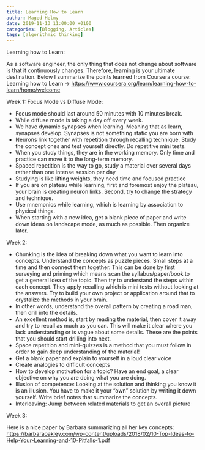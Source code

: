 ```yaml
---
title: Learning How to Learn
author: Maged Helmy
date: 2019-11-13 11:00:00 +0100
categories: [Blogging, Articles]
tags: [algorithmic thinking]
---
```


Learning how to Learn:

As a software engineer, the only thing that does not change about software is that it continuously changes. Therefore, learning is your ultimate destination. Below I summarize the points learned from Coursera course: Learning how to Learn -> https://www.coursera.org/learn/learning-how-to-learn/home/welcome

Week 1:
Focus Mode vs Diffuse Mode:
-	Focus mode should last around 50 minutes with 10 minutes break.
-	While diffuse mode is taking a day off every week.
-	We have dynamic synapses when learning. Meaning that as learn, synapses develop. Synapses is not something static you are born with
-	Neurons link together with repetition through recalling technique. Study the concept ones and test yourself directly. Do repetitive mini tests.
-	When you study things, they are in the working memory. Only time and practice can move it to the long-term memory.
-	Spaced repetition is the way to go, study a material over several days rather than one intense session per day
-	Studying is like lifting weights, they need time and focused practice
-	If you are on plateau while learning, first and foremost enjoy the plateau, your brain is creating neuron links. Second, try to change the strategy and technique.
-	Use mnemonics while learning, which is learning by association to physical things.
-	When starting with a new idea, get a blank piece of paper and write down ideas on landscape mode, as much as possible. Then organize later.

Week 2:
-	Chunking is the idea of breaking down what you want to learn into concepts. Understand the concepts as puzzle pieces. Small steps at a time and then connect them together. This can be done by first surveying and priming which means scan the syllabus/paper/book to get a general idea of the topic. Then try to understand the steps within each concept. They apply recalling which is mini tests without looking at the answers. Try to build your own project or application around that to crystalize the methods in your brain.
-	In other words, understand the overall pattern by creating a road man, then drill into the details.
-	An excellent method is, start by reading the material, then cover it away and try to recall as much as you can. This will make it clear where you lack understanding or is vague about some details. These are the points that you should start drilling into next.
-	Space repetition and mini-quizzes is a method that you must follow in order to gain deep understanding of the material!
-	 Get a blank paper and explain to yourself in a loud clear voice
-	Create analogies to difficult concepts
-	How to develop motivation for a topic? Have an end goal, a clear objective on why you are doing what you are doing.
-	Illusion of competence: Looking at the solution and thinking you know it is an illusion. You have to make it your “own” solution by writing it down yourself. Write brief notes that summarize the concepts.
-	Interleaving: Jump between related materials to get an overall picture

Week 3:


Here is a nice paper by Barbara summarizing all her key concepts:
https://barbaraoakley.com/wp-content/uploads/2018/02/10-Top-Ideas-to-Help-Your-Learning-and-10-Pitfalls-1.pdf

